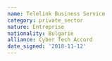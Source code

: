 ```yaml
---
name: Telelink Business Service
category: private_sector
nature: Entreprise
nationality: Bulgarie
alliance: Cyber Tech Accord
date_signed: '2018-11-12'
---
```

    
